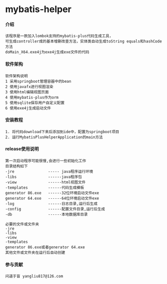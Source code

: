 # mybatis-helper

#### 介绍
    该程序是一款加入lombok支持的mybatis-plus代码生成工具，
    可生成controller成的基本增删改查方法，实体类自动生成toString equals和hashCode方法
    doMain_X64.exe4j为exe4j生成exe文件的代码
#### 软件架构
    软件架构说明
    1 采用springboot管理容器中的bean
    2 使用javafx进行视图渲染
    3 使用html编辑视图页面
    4 使用mybatis-plus作为orm
    5 使用sqlite保存用户自定义配置
    6 使用exe4j生成启动文件

#### 安装教程

    1. 将代码download下来后添加到ide中，配置为springboot项目
    2. 运行MybatisPlusHelperApplication的main方法

#### release使用说明

    第一次启动程序可能很慢,会进行一些初始化工作
    目录结构如下
    -jre               ----- java程序运行环境
    -libs		       ------java程序包
    -view		       ------html视图文件
    -templates	       ------代码生成模板
    generator 86.exe   ------32位环境启动文件exe
    generator 64.exe   ------64位环境启动文件exe
    -log               ------日志目录,运行后生成
    -config            ------配置文件目录,运行后生成
    -db 		       ------本地数据库目录

    必要的文件或文件夹
    -jre
    -libs
    -view
    -templates
    generator 86.exe或者generator 64.exe
    其他文件或文件夹在运行后自动创建

#### 参与贡献

    问道于盲 yangliu817@126.com
